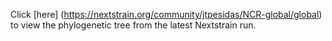 Click [here] (https://nextstrain.org/community/jtpesidas/NCR-global/global) to view the phylogenetic tree from the latest Nextstrain run.